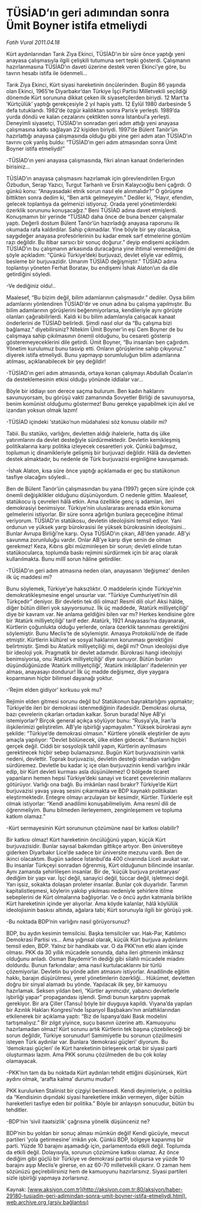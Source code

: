# TÜSİAD’ın geri adımından sonra Ümit Boyner istifa etmeliydi

*Fatih Vural 2011.04.18*

<font class="agenda2NewsSpot">
 Kürt aydınlarından Tarık Ziya Ekinci, TÜSİAD’ın bir süre önce yaptığı yeni anayasa çalışmasıyla ilgili çelişkili tutumuna sert tepki gösterdi. Çalışmanın hazırlanmasına TÜSİAD’ın daveti üzerine destek veren Ekinci’ye göre, bu tavrın hesabı istifa ile ödenmeli...
</font>
<font class="newsDetail">
 <p>
  <p class="MsoNormal">
   Tarık Ziya Ekinci, Kürt siyasi hareketinin öncülerinden. Bugün 86 yaşında olan Ekinci, 1965’te Diyarbakır’dan Türkiye İşçi Partisi Milletvekili seçildiği dönemde Kürt sorununa dikkat çeken ilk siyasetçilerden biriydi. 12 Mart’ta ‘Kürtçülük’ yaptığı gerekçesiyle 2 yıl hapis yattı. 12 Eylül 1980 darbesinde 5 defa tutuklandı. 1982’de özgür kaldıktan sonra Paris’e yerleşti. 1989’da yurda döndü ve kalan cezalarını çektikten sonra İstanbul’a yerleşti. Deneyimli siyasetçi, TÜSİAD’ın sonradan geri adım attığı yeni anayasa çalışmasına katkı sağlayan 22 kişiden biriydi. 1997’de Bülent Tanör’ün hazırlattığı anayasa çalışmasında olduğu gibi yine geri adım atan TÜSİAD’ın tavrını çok yanlış buldu: “TÜSİAD’ın geri adım atmasından sonra Ümit Boyner istifa etmeliydi!”
  </p>
  <p class="MsoNormal">
   -TÜSİAD’ın yeni anayasa çalışmasında, fikri alınan kanaat önderlerinden birisiniz…
  </p>
  <p class="MsoNormal">
   TÜSİAD’ın anayasa çalışmasını hazırlamak için görevlendirilen Ergun Özbudun, Serap Yazıcı, Turgut Tarhanlı ve Ersin Kalaycıoğlu beni çağırdı. O günkü konu: “Anayasadaki etnik sorun nasıl ele alınmalıdır?” O görüşme bittikten sonra dedim ki, “Ben artık gelmeyeyim.” Dediler ki, “Hayır, efendim, gelecek toplantıya da gelmenizi istiyoruz. Orada yerel yönetimlerdeki özerklik sorununu konuşacağız.” Beni TÜSİAD adına davet etmişlerdi. Konuşmamın bir yerinde “TÜSİAD daha önce de buna benzer çalışmalar yaptı. Değerli dostum Bülent Tanör’ün hazırladığı anayasa raporunu ilk okumada rafa kaldırdılar. Sahip çıkmadılar. Yine böyle bir şey olacaksa, saygıdeğer anayasa profesörlerinin bu kadar emek sarf etmelerine gönlüm razı değildir. Bu itibar sarsıcı bir sonuç doğurur.” deyip endişemi açıkladım. TÜSİAD’ın bu çalışmanın arkasında duracağına yine ihtimal veremediğimi de şöyle açıkladım: “Çünkü Türkiye’deki burjuvazi, devlet eliyle var edilmiş, besleme bir burjuvazidir. Umarım TÜSİAD değişmiştir.” TÜSİAD adına toplantıyı yöneten Ferhat Boratav, bu endişemi İshak Alaton’un da dile getirdiğini söyledi.
  </p>
  <p class="MsoNormal">
   -Ve dediğiniz oldu!..
  </p>
  <p class="MsoNormal">
   Maalesef, “Bu bizim değil, bilim adamlarının çalışmasıdır.” dediler. Oysa bilim adamlarını yönlendiren TÜSİAD’dır ve onun adına bu çalışma yapılmıştır. Bu bilim adamlarının görüşlerini beğenmiyorlarsa, kendileriyle aynı görüşte olanları çağırabilirlerdi. Kaldı ki bu bilim adamlarıyla çalışacak kanaat önderlerini de TÜSİAD belirledi. Şimdi nasıl olur da “Bu çalışma bizi bağlamaz.” diyebilirsiniz? Nitekim Ümit Boyner’in eşi Cem Boyner de bu çalışmaya sahip çıkılmasının önemli olduğunu, bu cesareti gösterip gösteremeyeceklerini dile getirdi. Ümit Boyner, “Bu insanları ben çağırdım. Yönetim kurulumuz bunu tasvip etti. Onların görüşlerine sahip çıkıyoruz.” diyerek istifa etmeliydi. Bunu yapmayıp sorumluluğun bilim adamlarına atılması, açıklanabilecek bir şey değildir!
  </p>
  <p class="MsoNormal">
   -TÜSİAD’ın geri adım atmasında, ortaya konan çalışmayı Abdullah Öcalan’ın da desteklemesinin etkisi olduğu yönünde iddialar var…
  </p>
  <p class="MsoNormal">
   Böyle bir iddiayı son derece saçma bulurum. Ben kadın haklarını savunuyorsam, bu görüşü vakti zamanında Sovyetler Birliği de savunuyorsa, benim komünist olduğumu göstermez! Bunu gerekçe yapabilmek için akıl ve izandan yoksun olmak lazım!
  </p>
  <p class="MsoNormal">
   -TÜSİAD içindeki ‘statüko’nun müdahalesi söz konusu olabilir mi?
  </p>
  <p class="MsoNormal">
   Tabii. Bu statüko, varlığını, devletten aldığı ihalelerle, hatta dış ülke yatırımlarını da devlet desteğiyle sürdürmektedir. Devletin kemikleşmiş politikalarına karşı politika izleyecek cesaretleri yok. Çünkü bağımsız, toplumun iç dinamikleriyle gelişmiş bir burjuvazi değildir. Hâlâ da devletten destek almaktadır, bu nedenle de Türk burjuvazisi erginliğine kavuşamadı.
  </p>
  <p class="MsoNormal">
   -İshak Alaton, kısa süre önce yaptığı açıklamada er geç bu statükonun tasfiye olacağını söyledi…
  </p>
  <p class="MsoNormal">
   Ben de Bülent Tanör’ün çalışmasından bu yana (1997) geçen süre içinde çok önemli değişiklikler olduğunu düşünüyordum. O nedenle gittim. Maalesef, statükocu iş çevreleri hâlâ etkin. Ama özellikle genç iş adamları, ileri demokrasiyi benimsiyor. Türkiye’nin uluslararası arenada etkin konuma gelmelerini istiyorlar. Bir süre sonra ağırlığın bunlara geçeceğine ihtimal veriyorum. TÜSİAD’ın statükosu, devletin ideolojisini temsil ediyor. Yani ordunun ve yüksek yargı bürokrasisi ile yüksek bürokrasinin ideolojisini… Bunlar Avrupa Birliği’ne karşı. Oysa TÜSİAD’ın çıkarı, AB’den yanadır. AB’yi savunma zorunluluğu vardır. Onlar AB’ye karşı diye senin de olman gerekmez! Keza, Kıbrıs gibi müzminleşen bir sorun; devleti elinde tutan statükocularca, toplumda baskı rejimini sürdürmek için bir araç olarak kullanılmakta. Bunu millî sorun hâline getirdiler.
  </p>
  <p class="MsoNormal">
   -TÜSİAD’ın geri adım atmasına neden olan, anayasanın ‘değişmez’ denilen ilk üç maddesi mi?
  </p>
  <p class="MsoNormal">
   Bunu söylemek, Türkiye’ye haksızlıktır. O maddelerin içinde Türkiye’nin demokratikleşmesine engel unsurlar var. “Türkiye Cumhuriyeti’nin dili Türkçedir” deniyor. Bir devletin tek dili olmaz! Resmî dili olur! Aksi hâlde, diğer bütün dilleri yok sayıyorsunuz. İlk üç maddede, ‘Atatürk milliyetçiliği’ diye bir kavram var. Ne anlama geldiğini bilen var mı? Herkes kendisine göre bir ‘Atatürk milliyetçiliği’ tarif eder. Atatürk, 1921 Anayasası’na dayanarak, Kürtlerin çoğunlukta olduğu yerlerde, onlara özerklik tanınması gerektiğini söylemiştir. Bunu Meclis’te de söylemiştir. Amasya Protokolü’nde de ifade etmiştir. Kürtlerin kültürel ve sosyal haklarının korunması gerektiğini belirtmiştir. Şimdi bu Atatürk milliyetçiliği mi, değil mi? Onun ideolojisi diye bir ideoloji yok. Pragmatik bir devlet adamıdır. Bürokrasi hangi ideolojiyi benimsiyorsa, onu ‘Atatürk milliyetçiliği’ diye sunuyor. Bütün bunları düşündüğünüzde ‘Atatürk milliyetçiliği’, ‘Atatürk inkılâpları’ ifadelerinin yer alması, anayasayı dondurur! İlk üç madde değişmez, diye yaygara koparmanın hiçbir bilimsel dayanağı yoktur.
  </p>
  <p class="MsoNormal">
   -‘Rejim elden gidiyor’ korkusu yok mu?
  </p>
  <p class="MsoNormal">
   Rejimin elden gitmesi sorunu değil bu! Statükonun bayraktarlığını yapmaktır; Türkiye’de ileri bir demokrasi istenmediğinin ifadesidir. Demokrasi olursa, bazı çevrelerin çıkarları ortadan kalkar. Sorun burada! Niye AB’yi istemiyorlar?
   <span>
   </span>
   Birçok general açıkça söylüyor bunu: “Rusya’yla, İran’la ilişkilerimizi geliştirelim. AB’yle işbirliği yapmayalım.” Yüksek bürokrasi aynı şekilde: “Türkiye’de demokrasi olmasın.” Kürtlere yönelik eleştiriler de aynı amaçla yapılıyor: “Devlet bölünecek, ülke elden gidecek.” Bunların hiçbiri gerçek değil. Ciddi bir sosyolojik tahlil yapın, Kürtlerin ayrılmasını gerektirecek hiçbir sebep bulamazsınız. Bugün Kürt burjuvazisinin varlık nedeni, devlettir. Toprak burjuvazisi, devletin desteği olmadan varlığını sürdüremez. Devletle bu kadar iç içe olan burjuvazinin kendi varlığını inkâr edip, bir Kürt devleti kurması asla düşünülemez! O bölgede ticaret yapanların hemen hepsi Türkiye’deki sanayi ve ticaret çevrelerinin mallarını götürüyor. Varlığı ona bağlı. Bu imkânları nasıl bırakır? Türkiye’de Kürt burjuvazisi yavaş yavaş sesini çıkarmakta ve BDP kaynaklı politikaları eleştirmektedir. Entegre olmayı arzulayan bir kesimdir, Kürtler. Türklerle eşit olmak istiyorlar: “Kendi anadilimi konuşabilmeliyim. Ama resmî dili de öğrenmeliyim. Bunu bilmeden ilerleyemem, zenginleşemem ve topluma katkım olamaz.”
  </p>
  <p class="MsoNormal">
   -Kürt sermayesinin Kürt sorununun çözümüne nasıl bir katkısı olabilir?
  </p>
  <p class="MsoNormal">
   Bir katkısı olmaz! Kürt hareketinin öncülüğünü yapan, küçük Kürt burjuvazisidir. Bunlar sayısal bakımdan gittikçe artıyor. Ben üniversiteye giderken Diyarbakır Lice’de sadece bir üniversite mezunu vardı. Ben de ikinci olacaktım. Bugün sadece İstanbul’da 400 civarında Liceli avukat var. Bu insanlar Türkçeyi sonradan öğrenmiş, Kürt olduğunun bilincinde insanlar. Aynı zamanda şehirlileşen insanlar. Bir de, ‘küçük burjuva proletaryası’ dediğim bir yapı var. İşçi değil, sanayici değil, tüccar değil, işletmeci değil. Yarı işsiz, sokakta dolaşan proleter insanlar. Bunlar çok duyarlıdır. Tarımın kapitalistleşmesi, köylerin yakılıp yıkılması nedeniyle şehirlere itilme sebeplerini de Kürt olmalarına bağlıyorlar. Ve o öncü aydın katmanla birlikte Kürt hareketinin içinde yer alıyorlar. Ama köyde kalanlar, hâlâ köylülük ideolojisinin baskısı altında, ağalara tabi; Kürt sorunuyla ilgili bir görüşü yok.
  </p>
  <p class="MsoNormal">
   -Bu noktada BDP’nin varlığını nasıl görüyorsunuz?
  </p>
  <p class="MsoNormal">
   BDP, bu aydın kesimin temsilcisi. Başka temsilciler var. Hak-Par, Katılımcı Demokrasi Partisi vs… Ama yığınsal olarak, küçük Kürt burjuva aydınlarını temsil eden, BDP. Yalnız bir handikabı var. O da PKK’nın etki alanı içinde olması. PKK da 30 yıllık mücadele sonunda, daha ileri gitmenin imkânsız olduğunu anladı. Osman Baydemir’in dediği gibi silahlı mücadele miadını doldurdu. Bunun farkındalar; ama nasıl kurtulacaklarını bir türlü çözemiyorlar. Devletin bu yönde adım atmasını istiyorlar. Anadilinde eğitim hakkı, barajın düşürülmesi, yerel yönetimlerin özerkliği… Hükümet, devletten doğru bir sinyal alamadı bu yönde. Yapılacak ilk şey, bir kamuoyu hazırlamak. Seksen yıldan beri, “Kürtler ayrımcıdır, yabancı devletlerle işbirliği yapar” propagandası işlendi. Şimdi bunun karşıtını yapmak gerekiyor. Bir ara Çiller (Tansu) böyle bir duyguya kapıldı. Viyana’da yapılan bir Azınlık Hakları Kongresi’nde İspanyol Başbakanı’nın anlattıklarından etkilenerek bir açıklama yaptı: “Biz de İspanya’daki Bask modelini tartışmalıyız.” Bir zılgıt yiyince, suçu basının üzerine attı. Kamuoyunu hazırlamadan olmaz! Kürt sorunu artık Kürtlerin tek başına çözebileceği bir sorun değildir, Türkiye sorunudur! Samimiyetle bu sorunun çözülmesini isteyen Türk aydınlar var. Bunlara ‘demokrasi güçleri’ diyorum. Bu ‘demokrasi güçleri’ ile Kürt hareketinin birleşerek ortak bir siyasi parti oluşturması lazım. Ama PKK sorunu çözülmeden de bu çok kolay olamayacak.
  </p>
  <p class="MsoNormal">
   -PKK’nın tam da bu noktada Kürt aydınları tehdit ettiğini düşünürsek, Kürt aydını olmak, ‘arafta kalma’
   <span>
   </span>
   durumu mudur?
  </p>
  <p class="MsoNormal">
   PKK kurulurken Stalinist bir çizgiyi benimsedi. Kendi deyimleriyle, o politika da “Kendisinin dışındaki siyasi hareketlere imkân vermeyen, diğer bütün hareketleri tasfiye eden bir politika.” Böyle bir anlayışın sonucudur, bütün bu tehditler.
  </p>
  <p class="MsoNormal">
   -BDP’nin ‘sivil itaatsizlik’ çağrısına yönelik düşünceniz ne?
  </p>
  <p class="MsoNormal">
   BDP’nin bu yoldan bir sonuç alması mümkün değil! Kendi gücüyle, mevcut partileri ‘yola getirmesine’ imkân yok. Çünkü BDP, bölgeye kapanmış bir parti. Yüzde 10 barajını aşamadığı için, parlamentoda etkili değil. Toplumda da etkili değil. Dolayısıyla, sorunun çözümüne katkısı olamaz. Az önce dediğim gibi güçlü bir Türkiye ve demokrasi partisi oluşursa ve yüzde 10 barajını aşıp Meclis’e girerse, en az 60-70 milletvekili çıkarır. O zaman hem sözünüzü geçirebilirsiniz hem de kamuoyunu hazırlarsınız. Siyasi partileri sizle işbirliği yapmaya zorlarsınız.
  </p>
 </p>
</font>

Kaynak: [www.aksiyon.com.tr](http://aksiyon.com.tr:80/aksiyon/haber-29180-tusiadin-geri-adimindan-sonra-umit-boyner-istifa-etmeliydi.html), [web.archive.org (arşiv bağlantısı)](http://web.archive.org/web/20110429021936/http://aksiyon.com.tr:80/aksiyon/haber-29180-tusiadin-geri-adimindan-sonra-umit-boyner-istifa-etmeliydi.html)
